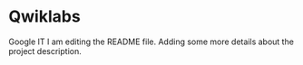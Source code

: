 # Qwiklabs
Google IT
I am editing the README file. Adding some more details about the project description.
